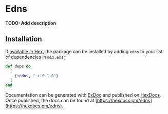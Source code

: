 # Edns

**TODO: Add description**

## Installation

If [available in Hex](https://hex.pm/docs/publish), the package can be installed
by adding `edns` to your list of dependencies in `mix.exs`:

```elixir
def deps do
  [
    {:edns, "~> 0.1.0"}
  ]
end
```

Documentation can be generated with [ExDoc](https://github.com/elixir-lang/ex_doc)
and published on [HexDocs](https://hexdocs.pm). Once published, the docs can
be found at [https://hexdocs.pm/edns](https://hexdocs.pm/edns).

